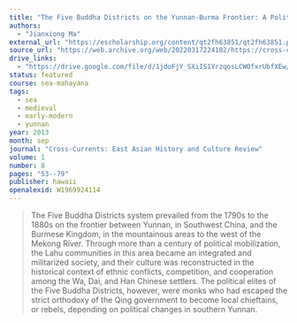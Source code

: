 ```yaml
---
title: "The Five Buddha Districts on the Yunnan-Burma Frontier: A Political System Attached to the State"
authors:
  - "Jianxiong Ma"
external_url: "https://escholarship.org/content/qt2fh63851/qt2fh63851.pdf"
source_url: "https://web.archive.org/web/20220317224102/https://cross-currents.berkeley.edu/e-journal/issue-8/ma"
drive_links:
  - "https://drive.google.com/file/d/1jdoFjY_SXiIS1YrzqosLCWOfxrUbfXEw/view?usp=drivesdk"
status: featured
course: sea-mahayana
tags:
  - sea
  - medieval
  - early-modern
  - yunnan
year: 2013
month: sep
journal: "Cross-Currents: East Asian History and Culture Review"
volume: 1
number: 8
pages: "53--79"
publisher: hawaii
openalexid: W1969924114
---
```


> The Five Buddha Districts system prevailed from the 1790s to the 1880s on the frontier between Yunnan, in Southwest China, and the Burmese Kingdom, in the mountainous areas to the west of the Mekong River.
> Through more than a century of political mobilization, the Lahu communities in this area became an integrated and militarized society, and their culture was reconstructed in the historical context of ethnic conflicts, competition, and cooperation among the Wa, Dai, and Han Chinese settlers.
> The political elites of the Five Buddha Districts, however, were monks who had escaped the strict orthodoxy of the Qing government to become local chieftains, or rebels, depending on political changes in southern Yunnan.
